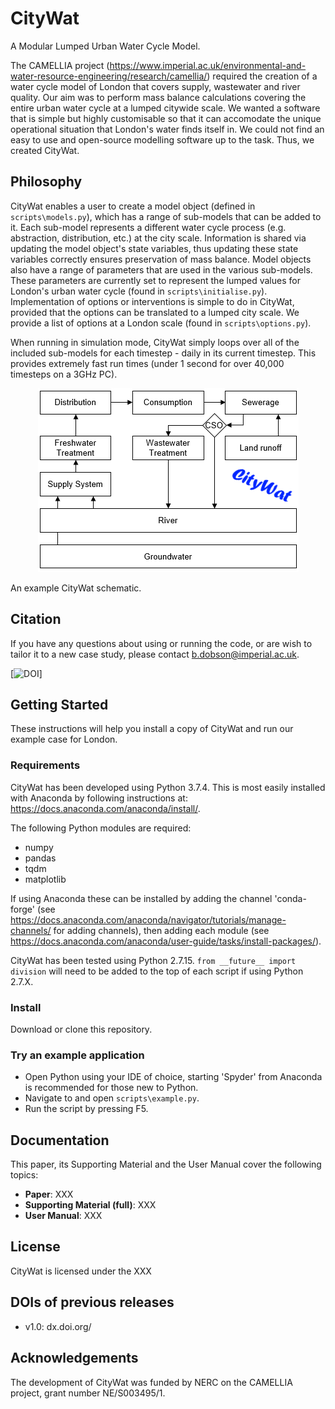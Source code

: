 # CityWat
A Modular Lumped Urban Water Cycle Model.

The CAMELLIA project (https://www.imperial.ac.uk/environmental-and-water-resource-engineering/research/camellia/) required the creation of a water cycle model of London that covers supply, wastewater and river quality. 
Our aim was to perform mass balance calculations covering the entire urban water cycle at a lumped citywide scale. 
We wanted a software that is simple but highly customisable so that it can accomodate the unique operational situation that London's water finds itself in. We could not find an easy to use and open-source modelling software up to the task. 
Thus, we created CityWat. 


## Philosophy
CityWat enables a user to create a model object (defined in ``scripts\models.py``), which has a range of sub-models that can be added to it. 
Each sub-model represents a different water cycle process (e.g. abstraction, distribution, etc.) at the city scale. 
Information is shared via updating the model object's state variables, thus updating these state variables correctly ensures preservation of mass balance. 
Model objects also have a range of parameters that are used in the various sub-models. 
These parameters are currently set to represent the lumped values for London's urban water cycle (found in ``scripts\initialise.py``).
Implementation of options or interventions is simple to do in CityWat, provided that the options can be translated to a lumped city scale. 
We provide a list of options at a London scale (found in ``scripts\options.py``).

When running in simulation mode, CityWat simply loops over all of the included sub-models for each timestep - daily in its current timestep. This provides extremely fast run times (under 1 second for over 40,000 timesteps on a 3GHz PC). 


<p align="center">
<img src="figures/front_picture.png" width="417"/>
</p>

An example CityWat schematic.


## Citation
If you have any questions about using or running the code, or are wish to tailor it to a new case study, please contact b.dobson@imperial.ac.uk.

[![DOI](https://zenodo.org/badge/161804123.svg)]

## Getting Started
These instructions will help you install a copy of CityWat and run our example case for London.

### Requirements
CityWat has been developed using Python 3.7.4. 
This is most easily installed with Anaconda by following instructions at: https://docs.anaconda.com/anaconda/install/.

The following Python modules are required: 
 - numpy
 - pandas
 - tqdm
 - matplotlib
 
If using Anaconda these can be installed by adding the channel 'conda-forge' (see https://docs.anaconda.com/anaconda/navigator/tutorials/manage-channels/ for adding channels), then adding each module (see https://docs.anaconda.com/anaconda/user-guide/tasks/install-packages/).

CityWat has been tested using Python 2.7.15. ``from __future__ import division`` will need to be added to the top of each script if using Python 2.7.X.

### Install
Download or clone this repository.

### Try an example application
- Open Python using your IDE of choice, starting 'Spyder' from Anaconda is recommended for those new to Python.
- Navigate to and open ``scripts\example.py``.
- Run the script by pressing F5.

## Documentation
This paper, its Supporting Material and the User Manual cover the following topics:

- **Paper**: XXX
- **Supporting Material (full)**: XXX
- **User Manual**: XXX

## License
CityWat is licensed under the XXX

## DOIs of previous releases
- v1.0: dx.doi.org/

## Acknowledgements
The development of CityWat was funded by NERC on the CAMELLIA project, grant number NE/S003495/1.
